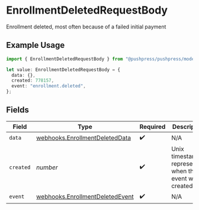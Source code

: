 # EnrollmentDeletedRequestBody

Enrollment deleted, most often because of a failed initial payment

## Example Usage

```typescript
import { EnrollmentDeletedRequestBody } from "@pushpress/pushpress/models/webhooks";

let value: EnrollmentDeletedRequestBody = {
  data: {},
  created: 778157,
  event: "enrollment.deleted",
};
```

## Fields

| Field                                                                              | Type                                                                               | Required                                                                           | Description                                                                        |
| ---------------------------------------------------------------------------------- | ---------------------------------------------------------------------------------- | ---------------------------------------------------------------------------------- | ---------------------------------------------------------------------------------- |
| `data`                                                                             | [webhooks.EnrollmentDeletedData](../../models/webhooks/enrollmentdeleteddata.md)   | :heavy_check_mark:                                                                 | N/A                                                                                |
| `created`                                                                          | *number*                                                                           | :heavy_check_mark:                                                                 | Unix timestamp representing when the event was created                             |
| `event`                                                                            | [webhooks.EnrollmentDeletedEvent](../../models/webhooks/enrollmentdeletedevent.md) | :heavy_check_mark:                                                                 | N/A                                                                                |